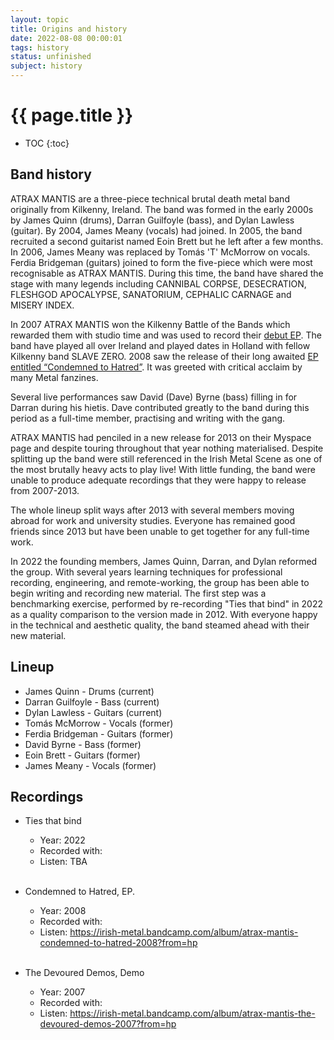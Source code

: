 ```yaml
---
layout: topic
title: Origins and history
date: 2022-08-08 00:00:01
tags: history
status: unfinished
subject: history
---
```

{{ page.title }}
================

* TOC
{:toc}

## Band history
ATRAX MANTIS are a three-piece technical brutal death metal band originally from Kilkenny, Ireland.
The band was formed in the early 2000s by James Quinn (drums), Darran Guilfoyle (bass), and Dylan Lawless (guitar).
By 2004, James Meany (vocals) had joined.
In 2005, the band recruited a second guitarist named Eoin Brett but he left after a few months.
In 2006, James Meany was replaced by Tomás 'T' McMorrow on vocals.
Ferdia Bridgeman (guitars) joined to form the five-piece which were most recognisable as ATRAX MANTIS.
During this time, the band have shared the stage with many legends including CANNIBAL CORPSE, DESECRATION, FLESHGOD APOCALYPSE, SANATORIUM, CEPHALIC CARNAGE and MISERY INDEX.

In 2007 ATRAX MANTIS won the Kilkenny Battle of the Bands which rewarded them with studio time and was used to record their [debut EP](https://irish-metal.bandcamp.com/album/atrax-mantis-the-devoured-demos-2007).
The band have played all over Ireland and played dates in Holland with fellow Kilkenny band SLAVE ZERO.
2008 saw the release of their long awaited [EP entitled “Condemned to Hatred”](https://irish-metal.bandcamp.com/album/atrax-mantis-condemned-to-hatred-2008).
It was greeted with critical acclaim by many Metal fanzines.

Several live performances saw David (Dave) Byrne (bass) filling in for Darran during his hietis.
Dave contributed greatly to the band during this period as a full-time member, practising and writing with the gang.

ATRAX MANTIS had penciled in a new release for 2013 on their Myspace page and despite touring throughout that year nothing materialised. 
Despite splitting up the band were still referenced in the Irish Metal Scene as one of the most brutally heavy acts to play live!
With little funding, the band were unable to produce adequate recordings that they were happy to release from 2007-2013.

The whole lineup split ways after 2013 with several members moving abroad for work and university studies.
Everyone has remained good friends since 2013 but have been unable to get together for any full-time work.

In 2022 the founding members, James Quinn, Darran, and Dylan reformed the group.
With several years learning techniques for professional recording, engineering, and remote-working, the group has been able to begin writing and recording new material.
The first step was a benchmarking exercise, performed by re-recording "Ties that bind" in 2022 as a quality comparison to the version made in 2012.
With everyone happy in the technical and aesthetic quality, the band steamed ahead with their new material.

## Lineup
* James Quinn - Drums (current)
* Darran Guilfoyle - Bass (current)
* Dylan Lawless - Guitars (current)
* Tomás McMorrow - Vocals (former)
* Ferdia Bridgeman - Guitars (former)
* David Byrne - Bass (former)
* Eoin Brett - Guitars (former)
* James Meany - Vocals (former)

## Recordings
* Ties that bind
	- Year: 2022
	- Recorded with:
	- Listen: TBA
<br><br>

* Condemned to Hatred, EP.
	- Year: 2008
	- Recorded with:
	- Listen: <https://irish-metal.bandcamp.com/album/atrax-mantis-condemned-to-hatred-2008?from=hp>
<br><br>

* The Devoured Demos, Demo
	- Year: 2007
	- Recorded with:
	- Listen: <https://irish-metal.bandcamp.com/album/atrax-mantis-the-devoured-demos-2007?from=hp>
